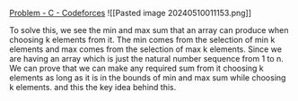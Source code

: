 [Problem - C - Codeforces](https://codeforces.com/contest/1878/problem/C)
![[Pasted image 20240510011153.png]]

To solve this, we see the min and max sum that an array can produce when choosing k elements from it. The min comes from the selection of min k elements and max comes from the selection of max k elements. 
Since we are having an array which is just the natural number sequence from 1 to n.
We can prove that we can make any required sum from it choosing k elements as long as it is in the bounds of min and max sum while choosing k elements. 
and this the key idea behind this.

